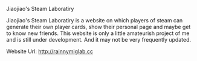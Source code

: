 Jiaojiao's Steam Laboratiry

Jiaojiao's Steam Laboratiry is a website on which players of steam can generate their own player cards, show their personal page and maybe get to know new friends. This website is only a little amateurish project of me and is still under development. And it may not be very frequently updated.

Website Url: http://rainnymiglab.cc
